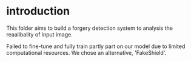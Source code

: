 # introduction
This folder aims to build a forgery detection system to analysis the reaalibality of input image.

Failed to fine-tune and fully train partly part on our model due to limited computational resources. We chose an alternative, 'FakeShield'.
